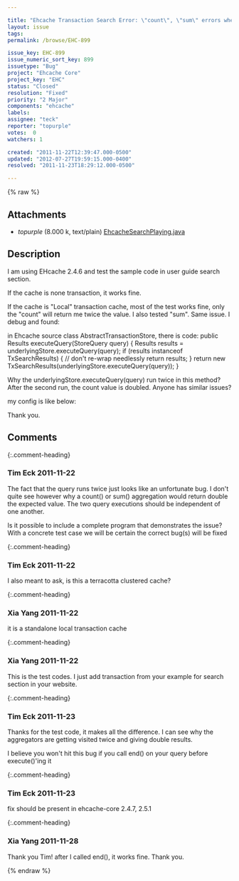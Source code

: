 ```yaml
---

title: "Ehcache Transaction Search Error: \"count\", \"sum\" errors when the cache is \"Local\" transaction cache"
layout: issue
tags: 
permalink: /browse/EHC-899

issue_key: EHC-899
issue_numeric_sort_key: 899
issuetype: "Bug"
project: "Ehcache Core"
project_key: "EHC"
status: "Closed"
resolution: "Fixed"
priority: "2 Major"
components: "ehcache"
labels: 
assignee: "teck"
reporter: "topurple"
votes:  0
watchers: 1

created: "2011-11-22T12:39:47.000-0500"
updated: "2012-07-27T19:59:15.000-0400"
resolved: "2011-11-23T18:29:12.000-0500"

---
```




{% raw %}


## Attachments

* <em>topurple</em> (8.000 k, text/plain) [EhcacheSearchPlaying.java](/attachments/EHC/EHC-899/EhcacheSearchPlaying.java)




## Description

<div markdown="1" class="description">

I am using EHcache 2.4.6 and test the sample code in user guide search section. 

If the cache is none transaction, it works fine. 

If the cache is "Local" transaction cache, most of the test works fine, only the "count" will return me twice the value. I also tested "sum". Same issue. I debug and found: 

in Ehcache source class AbstractTransactionStore, there is code: 
public Results executeQuery(StoreQuery query) \{ 
Results results = underlyingStore.executeQuery(query); 
if (results instanceof TxSearchResults) \{ 
// don't re-wrap needlessly 
return results; 
\} 
return new TxSearchResults(underlyingStore.executeQuery(query)); 
\} 

Why the underlyingStore.executeQuery(query) run twice in this method? After the second run, the count value is doubled. Anyone has similar issues? 

my config is like below: 
<cache name="Test" maxElementsInMemory="100000" 
eternal="false" 
overflowToDisk="false" 
transactionalMode="local"> 
<searchable keys="false" values="false"> 
<searchAttribute name="age"/> 
<!-- searchAttribute name="name" class="com.dell.wnm.services.framework.cache.EhcacheSearchPlaying$NameAttributeExtractor" /--> 
<searchAttribute name="name" expression="value.getName()"/> 
<searchAttribute name="gender" expression="value.getGender()"/> 
<searchAttribute name="state" expression="value.getAddress().getState()"/> 
</searchable> 
</cache> 

Thank you. 

</div>

## Comments


{:.comment-heading}
### **Tim Eck** <span class="date">2011-11-22</span>

<div markdown="1" class="comment">

The fact that the query runs twice just looks like an unfortunate bug. I don't quite see however why a count() or sum() aggregation would return double the expected value. The two query executions should be independent of one another. 

Is it possible to include a complete program that demonstrates the issue? With a concrete test case we will be certain the correct bug(s) will be fixed


</div>


{:.comment-heading}
### **Tim Eck** <span class="date">2011-11-22</span>

<div markdown="1" class="comment">

I also meant to ask, is this a terracotta clustered cache?

</div>


{:.comment-heading}
### **Xia Yang** <span class="date">2011-11-22</span>

<div markdown="1" class="comment">

it is a standalone local transaction cache

</div>


{:.comment-heading}
### **Xia Yang** <span class="date">2011-11-22</span>

<div markdown="1" class="comment">

This is the test codes. I just add transaction from your example for search section in your website.

</div>


{:.comment-heading}
### **Tim Eck** <span class="date">2011-11-23</span>

<div markdown="1" class="comment">

Thanks for the test code, it makes all the difference. I can see why the aggregators are getting visited twice and giving double results. 

I believe you won't hit this bug if you call end() on your query before execute()'ing it


</div>


{:.comment-heading}
### **Tim Eck** <span class="date">2011-11-23</span>

<div markdown="1" class="comment">

fix should be present in ehcache-core 2.4.7, 2.5.1

</div>


{:.comment-heading}
### **Xia Yang** <span class="date">2011-11-28</span>

<div markdown="1" class="comment">

Thank you Tim! after I called end(), it works fine. Thank you.

</div>



{% endraw %}
